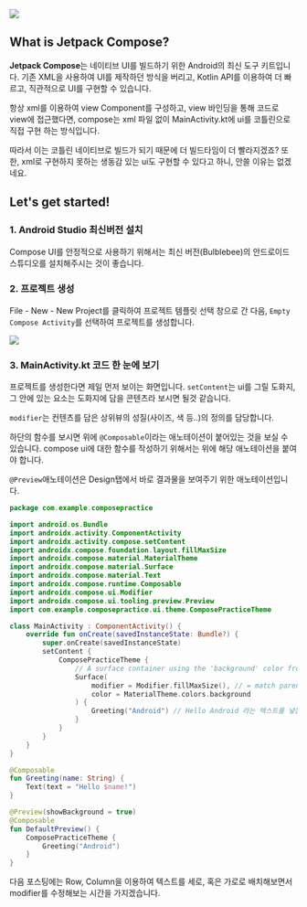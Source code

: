 ![](https://media.vlpt.us/images/blucky8649/post/01be74b3-d19b-484e-be4a-699ec4fdc151/%EC%A0%9C%EB%AA%A9%EC%9D%84-%EC%9E%85%EB%A0%A5%ED%95%B4%EC%A3%BC%EC%84%B8%EC%9A%94_-001.png)

## What is Jetpack Compose?
**Jetpack Compose**는 네이티브 UI를 빌드하기 위한 Android의 최신 도구 키트입니다. 기존 XML을 사용하여 UI를 제작하던 방식을 버리고, Kotlin API를 이용하여 더 빠르고, 직관적으로 UI를 구현할 수 있습니다.

항상 xml를 이용하여 view Component를 구성하고, view 바인딩을 통해 코드로 view에 접근했다면, compose는 xml 파일 없이 MainActivity.kt에 ui를 코틀린으로 직접 구현 하는 방식입니다.

따라서 이는 코틀린 네이티브로 빌드가 되기 때문에 더 빌드타임이 더 빨라지겠죠? 또한, xml로 구현하지 못하는 생동감 있는 ui도 구현할 수 있다고 하니, 안쓸 이유는 없겠네요.

## Let's get started!

### 1. Android Studio 최신버전 설치 
Compose UI를 안정적으로 사용하기 위해서는 최신 버전(Bulblebee)의 안드로이드 스튜디오를 설치해주시는 것이 좋습니다.

### 2. 프로젝트 생성
File - New - New Project를 클릭하여 프로젝트 템플릿 선택 창으로 간 다음, `Empty Compose Activity`를 선택하여 프로젝트를 생성합니다.
<div><img src="https://images.velog.io/images/blucky8649/post/1d16dfc3-e88e-4d60-a5df-6f6baea665a9/image.png"></div>


### 3. MainActivity.kt 코드 한 눈에 보기
프로젝트를 생성한다면 제일 먼저 보이는 화면입니다.
`setContent`는 ui를 그릴 도화지, 그 안에 있는 요소는 도화지에 담을 콘텐츠라 보시면 될것 같습니다.

`modifier`는 컨텐츠를 담은 상위뷰의 성질(사이즈, 색 등..)의 정의를 담당합니다.

하단의 함수를 보시면 위에 `@Composable`이라는 애노테이션이 붙어있는 것을 보실 수 있습니다. compose ui에 대한 함수를 작성하기 위해서는 위에 해당 애노테이션을 붙여야 합니다.

`@Preview`애노테이션은 Design탭에서 바로 결과물을 보여주기 위한 애노테이션입니다.

```kotlin
package com.example.composepractice

import android.os.Bundle
import androidx.activity.ComponentActivity
import androidx.activity.compose.setContent
import androidx.compose.foundation.layout.fillMaxSize
import androidx.compose.material.MaterialTheme
import androidx.compose.material.Surface
import androidx.compose.material.Text
import androidx.compose.runtime.Composable
import androidx.compose.ui.Modifier
import androidx.compose.ui.tooling.preview.Preview
import com.example.composepractice.ui.theme.ComposePracticeTheme

class MainActivity : ComponentActivity() {
    override fun onCreate(savedInstanceState: Bundle?) {
        super.onCreate(savedInstanceState)
        setContent {
            ComposePracticeTheme {
                // A surface container using the 'background' color from the theme
                Surface(
                    modifier = Modifier.fillMaxSize(), // = match parent
                    color = MaterialTheme.colors.background
                ) {
                    Greeting("Android") // Hello Android 라는 텍스트를 넣는다.
                }
            }
        }
    }
}

@Composable
fun Greeting(name: String) {
    Text(text = "Hello $name!")
}

@Preview(showBackground = true)
@Composable
fun DefaultPreview() {
    ComposePracticeTheme {
        Greeting("Android")
    }
}
```

다음 포스팅에는 Row, Column을 이용하여 텍스트를 세로, 혹은 가로로 배치해보면서 modifier를 수정해보는 시간을 가지겠습니다.
